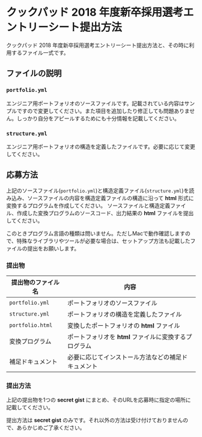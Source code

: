 # クックパッド 2018 年度新卒採用選考エントリーシート提出方法

クックパッド 2018 年度新卒採用選考エントリーシート提出方法と、その時に利用するファイル一式です。

## ファイルの説明

### `portfolio.yml`
エンジニア用ポートフォリオのソースファイルです。記載されている内容はサンプルですので変更してください。また項目を追加したり修正しても問題ありません。しっかり自分をアピールするためにも十分情報を記載してください。

### `structure.yml`
エンジニア用ポートフォリオの構造を定義したファイルです。必要に応じて変更してください。

## 応募方法
上記のソースファイル(`portfolio.yml`)と構造定義ファイル(`structure.yml`)を読み込み、ソースファイルの内容を構造定義ファイルの構造に沿って __html__ 形式に変換するプログラムを作成してください。
ソースファイルと構造定義ファイル、作成した変換プログラムのソースコード、出力結果の __html__ ファイルを提出してください。

このときプログラム言語の種類は問いません。ただしMacで動作確認しますので、特殊なライブラリやツールが必要な場合は、セットアップ方法も記載したファイルの提出をお願いします。

### 提出物
| 提出物のファイル名 | 内容 |
|--------------------|------|
| `portfolio.yml`    | ポートフォリオのソースファイル |
| `structure.yml`    | ポートフォリオの構造を定義したファイル |
| `portfolio.html`     | 変換したポートフォリオの __html__ ファイル |
| 変換プログラム | ポートフォリオを __html__ ファイルに変換するプログラム |
| 補足ドキュメント   | 必要に応じてインストール方法などの補足ドキュメント |

### 提出方法
上記の提出物を1つの **secret gist** にまとめ、そのURLを応募時に指定の場所に記載してください。

提出方法は **secret gist** のみです。それ以外の方法は受け付けておりませんので、あらかじめご了承ください。
